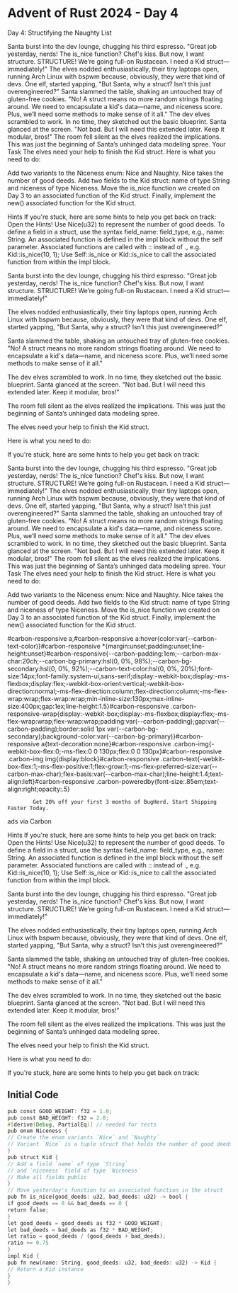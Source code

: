 # Advent of Rust 2024 - Day 4

Day 4: Structifying the Naughty List

Santa burst into the dev lounge, chugging his third espresso. "Great job yesterday, nerds! The is_nice function? Chef's kiss. But now, I want structure. STRUCTURE! We’re going full-on Rustacean. I need a Kid struct—immediately!"
The elves nodded enthusiastically, their tiny laptops open, running Arch Linux with bspwm because, obviously, they were that kind of devs. One elf, started yapping, "But Santa, why a struct? Isn’t this just overengineered?"
Santa slammed the table, shaking an untouched tray of gluten-free cookies. "No! A struct means no more random strings floating around. We need to encapsulate a kid's data—name, and niceness score. Plus, we’ll need some methods to make sense of it all."
The dev elves scrambled to work. In no time, they sketched out the basic blueprint. Santa glanced at the screen. "Not bad. But I will need this extended later. Keep it modular, bros!"
The room fell silent as the elves realized the implications. This was just the beginning of Santa’s unhinged data modeling spree.
Your Task
The elves need your help to finish the Kid struct.
Here is what you need to do:

Add two variants to the Niceness enum: Nice and Naughty. Nice takes the number of good deeds.
Add two fields to the Kid struct: name of type String and niceness of type Niceness.
Move the is_nice function we created on Day 3 to an associated function of the Kid struct.
Finally, implement the new() associated function for the Kid struct.

Hints
If you're stuck, here are some hints to help you get back on track:
Open the Hints!
Use Nice(u32) to represent the number of good deeds.
To define a field in a struct, use the syntax field_name: field_type, e.g., name: String.
An associated function is defined in the impl block without the self parameter.
Associated functions are called with :: instead of ., e.g. Kid::is_nice(10, 1);
Use Self::is_nice or Kid::is_nice to call the associated function from within the impl block.

Santa burst into the dev lounge, chugging his third espresso. "Great job yesterday, nerds! The is_nice function? Chef's kiss. But now, I want structure. STRUCTURE! We’re going full-on Rustacean. I need a Kid struct—immediately!"

The elves nodded enthusiastically, their tiny laptops open, running Arch Linux with bspwm because, obviously, they were that kind of devs. One elf, started yapping, "But Santa, why a struct? Isn’t this just overengineered?"

Santa slammed the table, shaking an untouched tray of gluten-free cookies. "No! A struct means no more random strings floating around. We need to encapsulate a kid's data—name, and niceness score. Plus, we’ll need some methods to make sense of it all."

The dev elves scrambled to work. In no time, they sketched out the basic blueprint. Santa glanced at the screen. "Not bad. But I will need this extended later. Keep it modular, bros!"

The room fell silent as the elves realized the implications. This was just the beginning of Santa’s unhinged data modeling spree.

The elves need your help to finish the Kid struct.

Here is what you need to do:

If you're stuck, here are some hints to help you get back on track:

Santa burst into the dev lounge, chugging his third espresso. "Great job yesterday, nerds! The is_nice function? Chef's kiss. But now, I want structure. STRUCTURE! We’re going full-on Rustacean. I need a Kid struct—immediately!"
The elves nodded enthusiastically, their tiny laptops open, running Arch Linux with bspwm because, obviously, they were that kind of devs. One elf, started yapping, "But Santa, why a struct? Isn’t this just overengineered?"
Santa slammed the table, shaking an untouched tray of gluten-free cookies. "No! A struct means no more random strings floating around. We need to encapsulate a kid's data—name, and niceness score. Plus, we’ll need some methods to make sense of it all."
The dev elves scrambled to work. In no time, they sketched out the basic blueprint. Santa glanced at the screen. "Not bad. But I will need this extended later. Keep it modular, bros!"
The room fell silent as the elves realized the implications. This was just the beginning of Santa’s unhinged data modeling spree.
Your Task
The elves need your help to finish the Kid struct.
Here is what you need to do:

Add two variants to the Niceness enum: Nice and Naughty. Nice takes the number of good deeds.
Add two fields to the Kid struct: name of type String and niceness of type Niceness.
Move the is_nice function we created on Day 3 to an associated function of the Kid struct.
Finally, implement the new() associated function for the Kid struct.



#carbon-responsive a,#carbon-responsive a:hover{color:var(--carbon-text-color)}#carbon-responsive *{margin:unset;padding:unset;line-height:unset}#carbon-responsive{--carbon-padding:1em;--carbon-max-char:20ch;--carbon-bg-primary:hsl(0, 0%, 98%);--carbon-bg-secondary:hsl(0, 0%, 92%);--carbon-text-color:hsl(0, 0%, 20%);font-size:14px;font-family:system-ui,sans-serif;display:-webkit-box;display:-ms-flexbox;display:flex;-webkit-box-orient:vertical;-webkit-box-direction:normal;-ms-flex-direction:column;flex-direction:column;-ms-flex-wrap:wrap;flex-wrap:wrap;min-inline-size:130px;max-inline-size:400px;gap:1ex;line-height:1.5}#carbon-responsive .carbon-responsive-wrap{display:-webkit-box;display:-ms-flexbox;display:flex;-ms-flex-wrap:wrap;flex-wrap:wrap;padding:var(--carbon-padding);gap:var(--carbon-padding);border:solid 1px var(--carbon-bg-secondary);background-color:var(--carbon-bg-primary)}#carbon-responsive a{text-decoration:none}#carbon-responsive .carbon-img{-webkit-box-flex:0;-ms-flex:0 0 130px;flex:0 0 130px}#carbon-responsive .carbon-img img{display:block}#carbon-responsive .carbon-text{-webkit-box-flex:1;-ms-flex-positive:1;flex-grow:1;-ms-flex-preferred-size:var(--carbon-max-char);flex-basis:var(--carbon-max-char);line-height:1.4;text-align:left}#carbon-responsive .carbon-poweredby{font-size:.85em;text-align:right;opacity:.5}



	
			
		
		
			Get 20% off your first 3 months of BugHerd. Start Shipping Faster Today.
		

ads via Carbon

Hints
If you're stuck, here are some hints to help you get back on track:
Open the Hints!
Use Nice(u32) to represent the number of good deeds.
To define a field in a struct, use the syntax field_name: field_type, e.g., name: String.
An associated function is defined in the impl block without the self parameter.
Associated functions are called with :: instead of ., e.g. Kid::is_nice(10, 1);
Use Self::is_nice or Kid::is_nice to call the associated function from within the impl block.

Santa burst into the dev lounge, chugging his third espresso. "Great job yesterday, nerds! The is_nice function? Chef's kiss. But now, I want structure. STRUCTURE! We’re going full-on Rustacean. I need a Kid struct—immediately!"

The elves nodded enthusiastically, their tiny laptops open, running Arch Linux with bspwm because, obviously, they were that kind of devs. One elf, started yapping, "But Santa, why a struct? Isn’t this just overengineered?"

Santa slammed the table, shaking an untouched tray of gluten-free cookies. "No! A struct means no more random strings floating around. We need to encapsulate a kid's data—name, and niceness score. Plus, we’ll need some methods to make sense of it all."

The dev elves scrambled to work. In no time, they sketched out the basic blueprint. Santa glanced at the screen. "Not bad. But I will need this extended later. Keep it modular, bros!"

The room fell silent as the elves realized the implications. This was just the beginning of Santa’s unhinged data modeling spree.

The elves need your help to finish the Kid struct.

Here is what you need to do:

If you're stuck, here are some hints to help you get back on track:

## Initial Code
```rust
pub const GOOD_WEIGHT: f32 = 1.0;
pub const BAD_WEIGHT: f32 = 2.0;
#[derive(Debug, PartialEq)] // needed for tests
pub enum Niceness {
// Create the enum variants `Nice` and `Naughty`
// Variant `Nice` is a tuple struct that holds the number of good deeds
}
pub struct Kid {
// Add a field `name` of type `String`
// and `niceness` field of type `Niceness`
// Make all fields public
}
// Move yesterday's function to an associated function in the struct
pub fn is_nice(good_deeds: u32, bad_deeds: u32) -> bool {
if good_deeds == 0 && bad_deeds == 0 {
return false;
}
let good_deeds = good_deeds as f32 * GOOD_WEIGHT;
let bad_deeds = bad_deeds as f32 * BAD_WEIGHT;
let ratio = good_deeds / (good_deeds + bad_deeds);
ratio >= 0.75
}
impl Kid {
pub fn new(name: String, good_deeds: u32, bad_deeds: u32) -> Kid {
// Return a Kid instance
}
}
```
